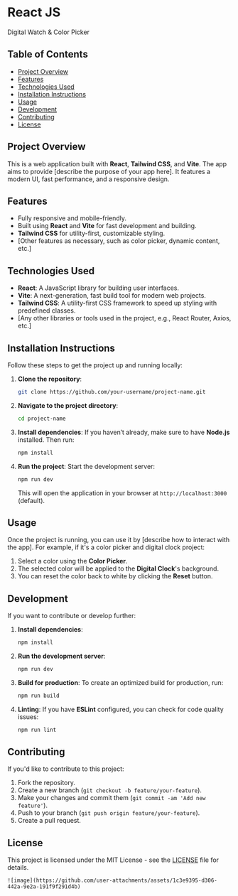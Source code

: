 # React JS

Digital Watch & Color Picker



## Table of Contents
- [Project Overview](#project-overview)
- [Features](#features)
- [Technologies Used](#technologies-used)
- [Installation Instructions](#installation-instructions)
- [Usage](#usage)
- [Development](#development)
- [Contributing](#contributing)
- [License](#license)



## Project Overview

This is a web application built with **React**, **Tailwind CSS**, and **Vite**. The app aims to provide [describe the purpose of your app here]. It features a modern UI, fast performance, and a responsive design.


## Features

- Fully responsive and mobile-friendly.
- Built using **React** and **Vite** for fast development and building.
- **Tailwind CSS** for utility-first, customizable styling.
- [Other features as necessary, such as color picker, dynamic content, etc.]


## Technologies Used

- **React**: A JavaScript library for building user interfaces.
- **Vite**: A next-generation, fast build tool for modern web projects.
- **Tailwind CSS**: A utility-first CSS framework to speed up styling with predefined classes.
- [Any other libraries or tools used in the project, e.g., React Router, Axios, etc.]


## Installation Instructions

Follow these steps to get the project up and running locally:

1. **Clone the repository**:
   ```bash
   git clone https://github.com/your-username/project-name.git
   ```

2. **Navigate to the project directory**:
   ```bash
   cd project-name
   ```

3. **Install dependencies**:
   If you haven’t already, make sure to have **Node.js** installed. Then run:
   ```bash
   npm install
   ```

4. **Run the project**:
   Start the development server:
   ```bash
   npm run dev
   ```
   This will open the application in your browser at `http://localhost:3000` (default).



## Usage

Once the project is running, you can use it by [describe how to interact with the app]. For example, if it's a color picker and digital clock project:

1. Select a color using the **Color Picker**.
2. The selected color will be applied to the **Digital Clock**'s background.
3. You can reset the color back to white by clicking the **Reset** button.



## Development

If you want to contribute or develop further:

1. **Install dependencies**:
   ```bash
   npm install
   ```

2. **Run the development server**:
   ```bash
   npm run dev
   ```

3. **Build for production**:
   To create an optimized build for production, run:
   ```bash
   npm run build
   ```

4. **Linting**:
   If you have **ESLint** configured, you can check for code quality issues:
   ```bash
   npm run lint
   ```



## Contributing

If you'd like to contribute to this project:

1. Fork the repository.
2. Create a new branch (`git checkout -b feature/your-feature`).
3. Make your changes and commit them (`git commit -am 'Add new feature'`).
4. Push to your branch (`git push origin feature/your-feature`).
5. Create a pull request.



## License

This project is licensed under the MIT License - see the [LICENSE](LICENSE) file for details.
```
![image](https://github.com/user-attachments/assets/1c3e9395-d306-442a-9e2a-191f9f291d4b)

